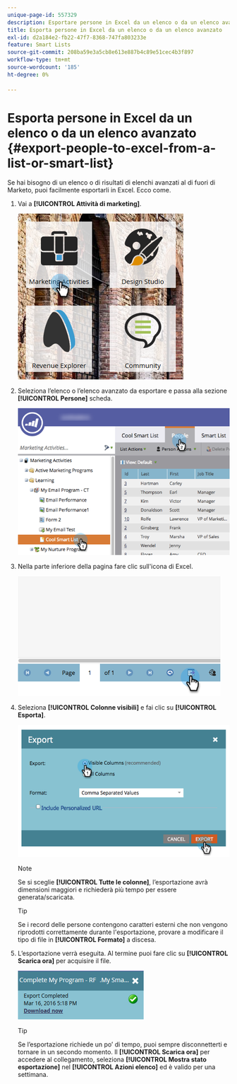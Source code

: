 ```yaml
---
unique-page-id: 557329
description: Esportare persone in Excel da un elenco o da un elenco avanzato - Documentazione di Marketo - Documentazione del prodotto
title: Esporta persone in Excel da un elenco o da un elenco avanzato
exl-id: d2a184e2-fb22-47f7-8368-747fa803233e
feature: Smart Lists
source-git-commit: 208ba59e3a5cb8e613e887b4c89e51cec4b3f897
workflow-type: tm+mt
source-wordcount: '185'
ht-degree: 0%

---
```


# Esporta persone in Excel da un elenco o da un elenco avanzato {#export-people-to-excel-from-a-list-or-smart-list}

Se hai bisogno di un elenco o di risultati di elenchi avanzati al di fuori di Marketo, puoi facilmente esportarli in Excel. Ecco come.

1. Vai a **[!UICONTROL Attività di marketing]**.

   ![](assets/ma.png)

1. Seleziona l’elenco o l’elenco avanzato da esportare e passa alla sezione **[!UICONTROL Persone]** scheda.

   ![](assets/smartlistpeopletab-hands.png)

1. Nella parte inferiore della pagina fare clic sull&#39;icona di Excel.

   ![](assets/exportpeople.png)

1. Seleziona **[!UICONTROL Colonne visibili]** e fai clic su **[!UICONTROL Esporta]**.

   ![](assets/image2014-9-11-14-3a1-3a37.png)

   >[!NOTE]
   >
   >Se si sceglie **[!UICONTROL Tutte le colonne]**, l’esportazione avrà dimensioni maggiori e richiederà più tempo per essere generata/scaricata.

   >[!TIP]
   >
   >Se i record delle persone contengono caratteri esterni che non vengono riprodotti correttamente durante l&#39;esportazione, provare a modificare il tipo di file in **[!UICONTROL Formato]** a discesa.

1. L’esportazione verrà eseguita. Al termine puoi fare clic su **[!UICONTROL Scarica ora]** per acquisire il file.

   ![](assets/popup.png)

   >[!TIP]
   >
   >Se l’esportazione richiede un po’ di tempo, puoi sempre disconnetterti e tornare in un secondo momento. Il **[!UICONTROL Scarica ora]** per accedere al collegamento, seleziona **[!UICONTROL Mostra stato esportazione]** nel **[!UICONTROL Azioni elenco]** ed è valido per una settimana.
